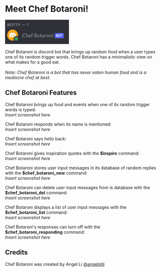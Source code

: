 # Meet Chef Botaroni!

<img src="images/chef_botaroni_online.png" width="210" height="80">

Chef Botaroni is discord bot that brings up random food when a user types one of its random trigger words. Chef Botaroni has a minimalistic view on what makes for a good eat. <br/>
<br/>
*Note: Chef Botaroni is a bot that has never eaten human food and is a mediocre chef at best.*

## Chef Botaroni Features
Chef Botaroni brings up food and events when one of its random trigger words is typed:<br/>
*Insert screenshot here*<br/>

Chef Botaroni responds when its name is mentioned:<br/>
*Insert screenshot here*<br/>

Chef Botaroni says hello back:<br/>
*Insert screenshot here*<br/>

Chef Botaroni gives inspiration quotes with the **$inspire** command:<br/>
*Insert screenshot here*<br/>

Chef Botaroni stores user input messages in its database of random replies with the **$chef_botaroni_new** command:<br/>
*Insert screenshot here*<br/>

Chef Botaroni can delete user input messages from is database with the **$chef_botaroni_del** command:<br/>
*Insert screenshot here*<br/>

Chef Botaroni displays a list of user input messages with the **$chef_botaroni_list** command:<br/>
*Insert screenshot here*<br/>

Chef Botaroni's responses can turn off with the **$chef_botaroni_responding** command:<br/>
*Insert screenshot here*<br/>

## Credits
Chef Botaroni was created by Angel Li [@angelptli](https://github.com/angelptli)